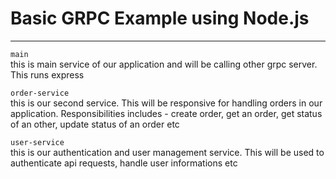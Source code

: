 # Basic GRPC Example using Node.js

---

`main`  
this is main service of our application and will be calling other grpc server. This runs express

`order-service`  
this is our second service. This will be responsive for handling orders in our application. Responsibilities includes - create order, get an order, get status of an other, update status of an order etc

`user-service`  
this is our authentication and user management service. This will be used to authenticate api requests, handle user informations etc
